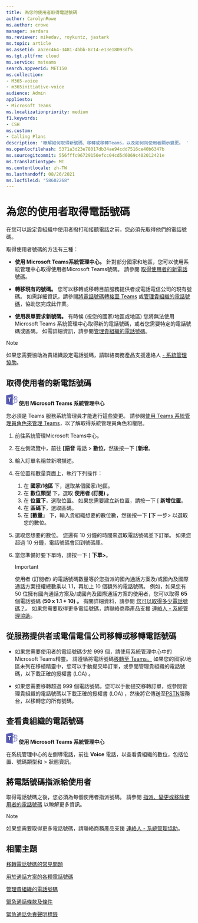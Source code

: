 ```yaml
---
title: 為您的使用者取得電話號碼
author: CarolynRowe
ms.author: crowe
manager: serdars
ms.reviewer: mikedav, roykuntz, jastark
ms.topic: article
ms.assetid: aa2ec464-3481-4bbb-8c14-e13e18093df5
ms.tgt.pltfrm: cloud
ms.service: msteams
search.appverid: MET150
ms.collection:
- M365-voice
- m365initiative-voice
audience: Admin
appliesto:
- Microsoft Teams
ms.localizationpriority: medium
f1.keywords:
- CSH
ms.custom:
- Calling Plans
description: '瞭解如何取得新號碼、移轉或移轉Teams，以及如何向使用者顯示變更。 '
ms.openlocfilehash: 5371a3d23e78017db34ae94cdd7516ce40b6347b
ms.sourcegitcommit: 556fffc96729150efcc04cd5d6069c402012421e
ms.translationtype: MT
ms.contentlocale: zh-TW
ms.lasthandoff: 08/26/2021
ms.locfileid: "58602268"
---
```

# <a name="getting-phone-numbers-for-your-users"></a>為您的使用者取得電話號碼

在您可以設定貴組織中使用者撥打和接聽電話之前，您必須先取得他們的電話號碼。
  
取得使用者號碼的方法有三種：

- **使用 Microsoft Teams系統管理中心。** 針對部分國家和地區，您可以使用系統管理中心取得使用者Microsoft Teams號碼。 請參閱 [取得使用者的新電話號碼](#get-new-phone-numbers-for-your-users)。

- **轉移現有的號碼。** 您可以移轉或移轉目前服務提供者或電話電信公司的現有號碼。 如需詳細資訊，請參閱[將電話號碼轉接至 Teams](./phone-number-calling-plans/transfer-phone-numbers-to-teams.md) 或[管理貴組織的電話號碼](/microsoftteams/manage-phone-numbers-for-your-organization)，協助您完成此作業。  
  
- **使用表單要求新號碼。** 有時候 (視您的國家/地區或地區) 您將無法使用 Microsoft Teams 系統管理中心取得新的電話號碼，或者您需要特定的電話號碼或區碼。 如需詳細資訊，請參閱[管理貴組織的電話號碼](/microsoftteams/manage-phone-numbers-for-your-organization)。
  
> [!NOTE]
> 如果您需要協助為貴組織設定電話號碼，請聯絡商務產品支援連絡人 [- 系統管理協助](https://docs.microsoft.com/microsoft-365/admin/contact-support-for-business-products?view=o365-worldwide&tabs=online)。
  
## <a name="get-new-phone-numbers-for-your-users"></a>取得使用者的新電話號碼

![顯示 Microsoft Teams 標誌的圖示](media/teams-logo-30x30.png) **使用 Microsoft Teams 系統管理中心**

您必須是 Teams 服務系統管理員才能進行這些變更。 請參閱[使用 Teams 系統管理員角色來管理 Teams](./using-admin-roles.md)，以了解取得系統管理員角色和權限。

1. 前往系統管理Microsoft Teams中心。
2. 在左側流覽中，前往 **[語音** 電話  >  **數位**，然後按一下 [**新增**。
3. 輸入訂單名稱並新增描述。
4. 在位置和數量頁面上，執行下列操作：
    1. 在 **國家/地區** 下，選取某個國家/地區。
    2. 在 **數位類型** 下，選取 **使用者 (訂閱) 。**
    3. 在 **位置下**，選取位置。 如果您需要建立新位置，請按一下 [ **新增位置**。
    4. 在 **區碼下**，選取區碼。
    5. 在 **[數量**」 下，輸入貴組織想要的數位數，然後按一下 **[下** 一步> 以選取您的數位。
5. 選取您想要的數位。 您還有 10 分鐘的時間來選取電話號碼並下訂單。 如果您超過 10 分鐘，電話號碼會回到號碼庫。
6. 當您準備好要下單時，請按一下 [ **下單>**。

    > [!IMPORTANT]
    > 使用者 (訂閱者) 的電話號碼數量等於您指派的國內通話方案及/或國內及國際通話方案授權總數乘以 1.1，再加上 10 個額外的電話號碼。 例如，如果您有 50 位擁有國內通話方案及/或國內及國際通話方案的使用者，您可以取得 **65** 個電話號碼 (**50 x 1.1 + 10) 。** 有關詳細資料，請參閱 [您可以取得多少電話號碼？](./how-many-phone-numbers-can-you-get.md)。 如果您需要取得更多電話號碼，請聯絡商務產品支援 [連絡人 - 系統管理協助](/microsoft-365/admin/contact-support-for-business-products?tabs=online&view=o365-worldwide)。
  
## <a name="port-or-transfer-phone-numbers-from-your-service-provider-or-phone-carrier"></a>從服務提供者或電信電信公司移轉或移轉電話號碼
  
- 如果您需要使用者的電話號碼少於 999 個，請使用系統管理中心中的Microsoft Teams精靈。 請遵循將電話號碼[移轉至 Teams。](./phone-number-calling-plans/transfer-phone-numbers-to-teams.md) 如果您的國家/地區未列在移植精靈中，您可以手動提交埠訂單，或[](phone-number-calling-plans/manually-submit-port-order.md)參閱管理貴組織的電話號碼，以下載[](/microsoftteams/manage-phone-numbers-for-your-organization)正確的授權書 (LOA) 。

- 如果您需要移轉超過 999 個電話號碼，您可以手動提交[](phone-number-calling-plans/manually-submit-port-order.md)移轉訂單，或參閱管理貴[](/microsoftteams/manage-phone-numbers-for-your-organization)組織的電話號碼以下載正確的授權書 (LOA) ，然後將它傳送至[PSTN](manage-phone-numbers-for-your-organization/contact-pstn-service-desk.md)服務台，以移轉您的所有號碼。

## <a name="view-the-phone-numbers-for-your-organization"></a>查看貴組織的電話號碼

![顯示 Microsoft Teams 標誌的圖示](media/teams-logo-30x30.png) **使用 Microsoft Teams 系統管理中心**

在系統管理中心的左側導電話，前往 **Voice** 電話，以查看貴組織的數位，包括位置、號碼類型和  >  狀態資訊。
  
## <a name="assign-phone-numbers-to-users"></a>將電話號碼指派給使用者

取得電話號碼之後，您必須為每個使用者指派號碼。 請參閱 [指派、變更或移除使用者的電話號碼](./assign-change-or-remove-a-phone-number-for-a-user.md) 以瞭解更多資訊。

> [!NOTE]
> 如果您需要取得更多電話號碼，請聯絡商務產品支援 [連絡人 - 系統管理協助](/microsoft-365/admin/contact-support-for-business-products?tabs=online&view=o365-worldwide)。

## <a name="related-topics"></a>相關主題

[移轉電話號碼的常見問題](./phone-number-calling-plans/port-order-overview.md)

[用於通話方案的各種電話號碼](./different-kinds-of-phone-numbers-used-for-calling-plans.md)

[管理貴組織的電話號碼](/microsoftteams/manage-phone-numbers-for-your-organization)

[緊急通話條款及條件](./emergency-calling-terms-and-conditions.md)

[緊急通話免責聲明標籤](https://github.com/MicrosoftDocs/OfficeDocs-SkypeForBusiness/blob/live/Teams/downloads/emergency-calling/emergency-calling-label-(en-us)-(v.1.0).zip?raw=true)